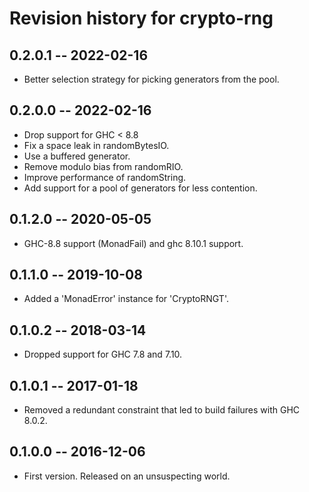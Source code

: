 # Revision history for crypto-rng

## 0.2.0.1  -- 2022-02-16

* Better selection strategy for picking generators from the pool.

## 0.2.0.0  -- 2022-02-16

* Drop support for GHC < 8.8
* Fix a space leak in randomBytesIO.
* Use a buffered generator.
* Remove modulo bias from randomRIO.
* Improve performance of randomString.
* Add support for a pool of generators for less contention.

## 0.1.2.0  -- 2020-05-05

* GHC-8.8 support (MonadFail) and ghc 8.10.1 support.

## 0.1.1.0  -- 2019-10-08

* Added a 'MonadError' instance for 'CryptoRNGT'.

## 0.1.0.2  -- 2018-03-14

* Dropped support for GHC 7.8 and 7.10.

## 0.1.0.1  -- 2017-01-18

* Removed a redundant constraint that led to build failures with GHC 8.0.2.

## 0.1.0.0  -- 2016-12-06

* First version. Released on an unsuspecting world.
